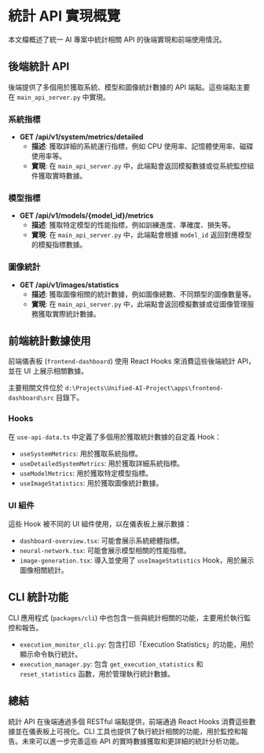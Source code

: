 # 統計 API 實現概覽

本文檔概述了統一 AI 專案中統計相關 API 的後端實現和前端使用情況。

## 後端統計 API

後端提供了多個用於獲取系統、模型和圖像統計數據的 API 端點。這些端點主要在 `main_api_server.py` 中實現。

### 系統指標

- **GET /api/v1/system/metrics/detailed**
  - **描述**: 獲取詳細的系統運行指標，例如 CPU 使用率、記憶體使用率、磁碟使用率等。
  - **實現**: 在 `main_api_server.py` 中，此端點會返回模擬數據或從系統監控組件獲取實時數據。

### 模型指標

- **GET /api/v1/models/{model_id}/metrics**
  - **描述**: 獲取特定模型的性能指標，例如訓練進度、準確度、損失等。
  - **實現**: 在 `main_api_server.py` 中，此端點會根據 `model_id` 返回對應模型的模擬指標數據。

### 圖像統計

- **GET /api/v1/images/statistics**
  - **描述**: 獲取圖像相關的統計數據，例如圖像總數、不同類型的圖像數量等。
  - **實現**: 在 `main_api_server.py` 中，此端點會返回模擬數據或從圖像管理服務獲取實際統計數據。

## 前端統計數據使用

前端儀表板 (`frontend-dashboard`) 使用 React Hooks 來消費這些後端統計 API，並在 UI 上展示相關數據。

主要相關文件位於 `d:\Projects\Unified-AI-Project\apps\frontend-dashboard\src` 目錄下。

### Hooks

在 `use-api-data.ts` 中定義了多個用於獲取統計數據的自定義 Hook：

- `useSystemMetrics`: 用於獲取系統指標。
- `useDetailedSystemMetrics`: 用於獲取詳細系統指標。
- `useModelMetrics`: 用於獲取特定模型指標。
- `useImageStatistics`: 用於獲取圖像統計數據。

### UI 組件

這些 Hook 被不同的 UI 組件使用，以在儀表板上展示數據：

- `dashboard-overview.tsx`: 可能會展示系統總體指標。
- `neural-network.tsx`: 可能會展示模型相關的性能指標。
- `image-generation.tsx`: 導入並使用了 `useImageStatistics` Hook，用於展示圖像相關統計。

## CLI 統計功能

CLI 應用程式 (`packages/cli`) 中也包含一些與統計相關的功能，主要用於執行監控和報告。

- `execution_monitor_cli.py`: 包含打印「Execution Statistics」的功能，用於顯示命令執行統計。
- `execution_manager.py`: 包含 `get_execution_statistics` 和 `reset_statistics` 函數，用於管理執行統計數據。

## 總結

統計 API 在後端通過多個 RESTful 端點提供，前端通過 React Hooks 消費這些數據並在儀表板上可視化。CLI 工具也提供了執行統計相關的功能，用於監控和報告。未來可以進一步完善這些 API 的實時數據獲取和更詳細的統計分析功能。